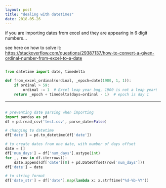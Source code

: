 ```yaml
---
layout: post
title: "dealing with datetimes"
date: 2018-05-26
---
```


if you are importing dates from excel and they are appearing in 6 digit numbers...

see here on how to solve it:
https://stackoverflow.com/questions/29387137/how-to-convert-a-given-ordinal-number-from-excel-to-a-date

```python

from datetime import date, timedelta

def from_excel_ordinal(ordinal, _epoch=date(1900, 1, 1)):
    if ordinal > 59:
        ordinal -= 1  # Excel leap year bug, 1900 is not a leap year!
    return _epoch + timedelta(days=ordinal - 1)  # epoch is day 1

```

---

```python

# preventing date parsing when importing
import pandas as pd
df = pd.read_csv('test.csv', parse_date=False)

# changing to datetime
df['date'] = pd.to_datetime(df['date'])

# to create dates from one date, with number of days offset
date = []
df['num_days'] = df['num_days'].astype(int)
for _, row in df.iterrows():
    date.append(df['date'][0] + pd.DateOffset(row['num_days']))
df['date'] = date

# to string format
df['date_str'] = df['date'].map(lambda x: x.strftime("%d-%b-%Y"))
```